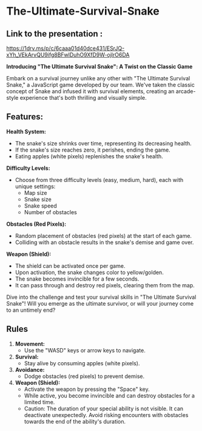 # The-Ultimate-Survival-Snake

## Link to the presentation :
https://1drv.ms/p/c/6caaa01d40dce431/ESrJQ-xYh_VEkArvQU9ifg8BFwlDuhO9XfD9W-ojlrO6DA

**Introducing "The Ultimate Survival Snake": A Twist on the Classic Game**

Embark on a survival journey unlike any other with "The Ultimate Survival Snake," a JavaScript game developed by our team. We've taken the classic concept of Snake and infused it with survival elements, creating an arcade-style experience that's both thrilling and visually simple.

## Features:

**Health System:**
- The snake's size shrinks over time, representing its decreasing health.
- If the snake's size reaches zero, it perishes, ending the game.
- Eating apples (white pixels) replenishes the snake's health.

**Difficulty Levels:**
- Choose from three difficulty levels (easy, medium, hard), each with unique settings:
  - Map size
  - Snake size
  - Snake speed
  - Number of obstacles

**Obstacles (Red Pixels):**
- Random placement of obstacles (red pixels) at the start of each game.
- Colliding with an obstacle results in the snake's demise and game over.

**Weapon (Shield):**
- The shield can be activated once per game.
- Upon activation, the snake changes color to yellow/golden.
- The snake becomes invincible for a few seconds.
- It can pass through and destroy red pixels, clearing them from the map.

Dive into the challenge and test your survival skills in "The Ultimate Survival Snake"! Will you emerge as the ultimate survivor, or will your journey come to an untimely end?

## Rules

1.  **Movement:**
    -   Use the "WASD" keys or arrow keys to navigate.
2.  **Survival:**
    -   Stay alive by consuming apples (white pixels).
3.  **Avoidance:**
    -   Dodge obstacles (red pixels) to prevent demise.
4.  **Weapon (Shield):**
    -   Activate the weapon by pressing the "Space" key.
    -   While active, you become invincible and can destroy obstacles for a limited time.
    -   Caution: The duration of your special ability is not visible. It can deactivate unexpectedly. Avoid risking encounters with obstacles towards the end of the ability's duration.